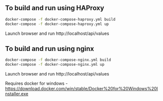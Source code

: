 ## To build and run using HAProxy

```sh
docker-compose -f docker-compose-haproxy.yml build
docker-compose -f docker-compose-haproxy.yml up
```

Launch browser and run http://localhost/api/values

## To build and run using nginx
```sh
docker-compose -f docker-compose-nginx.yml build
docker-compose -f docker-compose-nginx.yml up
```

Launch browser and run http://localhost/api/values


Requires docker for windows - https://download.docker.com/win/stable/Docker%20for%20Windows%20Installer.exe

